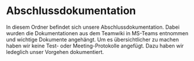 # Abschlussdokumentation
In diesem Ordner befindet sich unsere Abschlussdokumentation. Dabei wurden die Dokumentationen aus dem Teamwiki in MS-Teams entnommen und wichtige Dokumente angehängt. Um es übersichtlicher zu machen haben wir keine Test- oder Meeting-Protokolle angefügt. Dazu haben wir ledeglich unser Vorgehen dokumentiert.